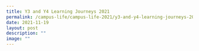 ```yaml
---
title: Y3 and Y4 Learning Journeys 2021
permalink: /campus-life/campus-life-2021/y3-and-y4-learning-journeys-2021/
date: 2021-11-19
layout: post
description: ""
image: ""
---
```

